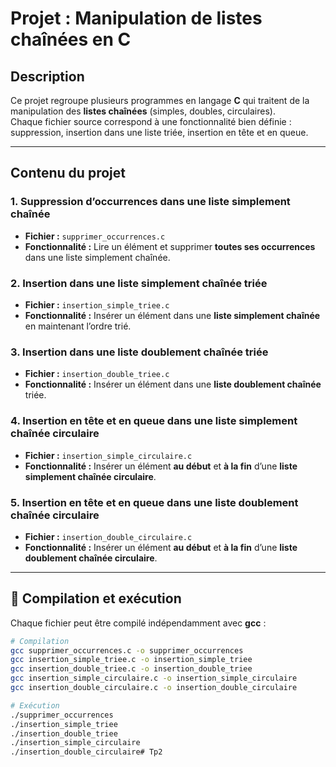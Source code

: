 # Projet : Manipulation de listes chaînées en C

## Description
Ce projet regroupe plusieurs programmes en langage **C** qui traitent de la manipulation des **listes chaînées** (simples, doubles, circulaires).  
Chaque fichier source correspond à une fonctionnalité bien définie : suppression, insertion dans une liste triée, insertion en tête et en queue.

---

## Contenu du projet

### 1. Suppression d’occurrences dans une liste simplement chaînée
- **Fichier :** `supprimer_occurrences.c`  
- **Fonctionnalité :** Lire un élément et supprimer **toutes ses occurrences** dans une liste simplement chaînée.

### 2. Insertion dans une liste simplement chaînée triée
- **Fichier :** `insertion_simple_triee.c`  
- **Fonctionnalité :** Insérer un élément dans une **liste simplement chaînée** en maintenant l’ordre trié.

### 3. Insertion dans une liste doublement chaînée triée
- **Fichier :** `insertion_double_triee.c`  
- **Fonctionnalité :** Insérer un élément dans une **liste doublement chaînée** triée.

### 4. Insertion en tête et en queue dans une liste simplement chaînée circulaire
- **Fichier :** `insertion_simple_circulaire.c`  
- **Fonctionnalité :** Insérer un élément **au début** et **à la fin** d’une **liste simplement chaînée circulaire**.

### 5. Insertion en tête et en queue dans une liste doublement chaînée circulaire
- **Fichier :** `insertion_double_circulaire.c`  
- **Fonctionnalité :** Insérer un élément **au début** et **à la fin** d’une **liste doublement chaînée circulaire**.

---

## 🚀 Compilation et exécution

Chaque fichier peut être compilé indépendamment avec **gcc** :  

```bash
# Compilation
gcc supprimer_occurrences.c -o supprimer_occurrences
gcc insertion_simple_triee.c -o insertion_simple_triee
gcc insertion_double_triee.c -o insertion_double_triee
gcc insertion_simple_circulaire.c -o insertion_simple_circulaire
gcc insertion_double_circulaire.c -o insertion_double_circulaire

# Exécution
./supprimer_occurrences
./insertion_simple_triee
./insertion_double_triee
./insertion_simple_circulaire
./insertion_double_circulaire# Tp2
